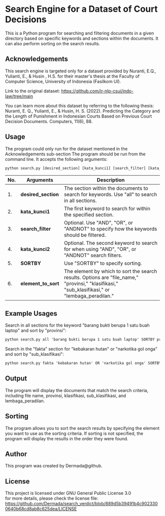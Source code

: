 # Search Engine for a Dataset of Court Decisions
This is a Python program for searching and filtering documents in a given directory based on specific keywords and sections within the documents. It can also perform sorting on the search results.

## Acknowledgements
This search engine is targeted only for a dataset provided by Nuranti, E.Q., Yulianti, E., & Husin , H.S. for their master's thesis at the Faculty of Computer Science,
University of Indonesia (Fasilkom UI).

Link to the original dataset:
https://github.com/ir-nlp-csui/indo-law/tree/main

You can learn more about this dataset by referring to the following thesis:
Nuranti, E. Q., Yulianti, E., & Husin, H. S. (2022). Predicting the Category and the Length of Punishment in Indonesian Courts Based on Previous Court Decision Documents. Computers, 11(6), 88.

## Usage
The program could only run for the dataset mentioned in the Acknowledgements sub-section
The program should be run from the command line. It accepts the following arguments:
```xml
python search.py [desired_section] [kata_kunci1] [search_filter] [kata_kunci2] SORTBY [element_to_sort]
```
| No. | Arguments | Description |
| --- | --- | --- |
| 1. | **desired_section** | The section within the documents to search for keywords. Use "all" to search in all sections.  
| 2. | **kata_kunci1** | The first keyword to search for within the specified section.  
| 3. | **search_filter** | Optional. Use "AND", "OR", or "ANDNOT" to specify how the keywords should be filtered.  
| 4. | **kata_kunci2** | Optional. The second keyword to search for when using "AND", "OR", or "ANDNOT" search filters.  
| 5. | **SORTBY** | Use "SORTBY" to specify sorting.  
| 6. | **element_to_sort** | The element by which to sort the search results. Options are "file_name," "provinsi," "klasifikasi," "sub_klasifikasi," or "lembaga_peradilan."  

## Example Usages
Search in all sections for the keyword "barang bukti berupa 1 satu buah laptop" and sort by "provinsi":
```xml
python search.py all 'barang bukti berupa 1 satu buah laptop' SORTBY provinsi
```
Search in the "fakta" section for "kebakaran hutan" or "narkotika gol onga" and sort by "sub_klasifikasi":
```xml
python search.py fakta 'kebakaran hutan' OR 'narkotika gol onga' SORTBY sub_klasifikasi
```

## Output
The program will display the documents that match the search criteria, including file name, provinsi, klasifikasi, sub_klasifikasi, and lembaga_peradilan.

## Sorting
The program allows you to sort the search results by specifying the element you want to use as the sorting criteria. If sorting is not specified, the program will display the results in the order they were found.

## Author
This program was created by Dermada@github.

## License
This project is licensed under GNU General Public License 3.0  
for more details, please check the license file:
https://github.com/Dermada/search_verdict/blob/889d5b39491b4c9023300640b68cd8ab8c625dea/LICENSE
